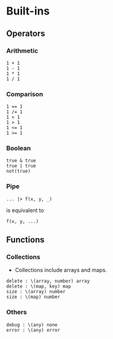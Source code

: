 # Built-ins

## Operators

### Arithmetic

```
1 + 1
1 - 1
1 * 1
1 / 1
```

### Comparison

```
1 == 1
1 /= 1
1 < 1
1 > 1
1 <= 1
1 >= 1
```

### Boolean

```
true & true
true | true
not(true)
```

### Pipe

```
... |> f(x, y, _)
```

is equivalent to

```
f(x, y, ...)
```

## Functions

### Collections

- Collections include arrays and maps.

```
delete : \(array, number) array
delete : \(map, key) map
size : \(array) number
size : \(map) number
```

### Others

```
debug : \(any) none
error : \(any) error
```
